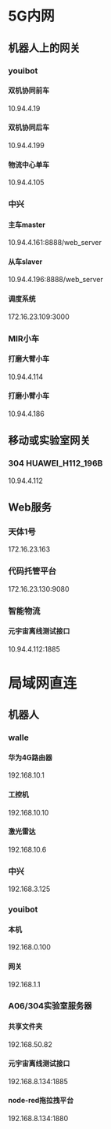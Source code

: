 # 5G内网
## 机器人上的网关

### youibot

#### 双机协同前车

10.94.4.19

#### 双机协同后车

10.94.4.199

#### 物流中心单车

10.94.4.105

### 中兴
#### 主车master
10.94.4.161:8888/web_server

#### 从车slaver
10.94.4.196:8888/web_server

#### 调度系统
172.16.23.109:3000

### MIR小车
#### 打磨大臂小车
10.94.4.114

#### 打磨小臂小车
10.94.4.186

## 移动或实验室网关

### 304 HUAWEI_H112_196B
10.94.4.112

## Web服务

### 天体1号
172.16.23.163
### 代码托管平台
172.16.23.130:9080
### 智能物流
#### 元宇宙离线测试接口
10.94.4.112:1885


# 局域网直连

## 机器人

### walle

#### 华为4G路由器
192.168.10.1

#### 工控机
192.168.10.10

#### 激光雷达
192.168.10.6

### 中兴
192.168.3.125

### youibot

#### 本机

192.168.0.100

#### 网关

192.168.1.1

### A06/304实验室服务器

#### 共享文件夹

192.168.50.82

#### 元宇宙离线测试接口

192.168.8.134:1885

#### node-red拖拉拽平台

192.168.8.134:1880
